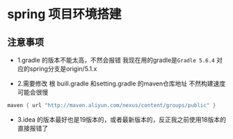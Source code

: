 # spring 项目环境搭建

## 

## 注意事项
- 1.gradle 的版本不能太高，不然会报错 我现在用的gradle是`Gradle 5.6.4` 对应的spring分支是origin/5.1.x

- 2.需要修改 根 buill.gradle 和setting.gradle 的maven仓库地址 不然构建速度可能会很慢
```gradle
maven { url "http://maven.aliyun.com/nexus/content/groups/public" }

```

- 3.idea 的版本最好也是19版本的，或者最新版本的，反正我之前使用18版本的直接报错了